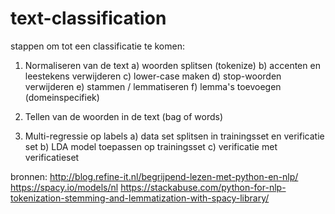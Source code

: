 # text-classification


stappen om tot een classificatie te komen:

1) Normaliseren van de text
    a) woorden splitsen (tokenize)
    b) accenten en leestekens verwijderen
    c) lower-case maken
    d) stop-woorden verwijderen
    e) stammen / lemmatiseren
    f) lemma's toevoegen (domeinspecifiek)

2) Tellen van de woorden in de text (bag of words)

3) Multi-regressie op labels
    a) data set splitsen in trainingsset en verificatie set
    b) LDA model toepassen op trainingsset
    c) verificatie met verificatieset





bronnen:
http://blog.refine-it.nl/begrijpend-lezen-met-python-en-nlp/
https://spacy.io/models/nl
https://stackabuse.com/python-for-nlp-tokenization-stemming-and-lemmatization-with-spacy-library/
